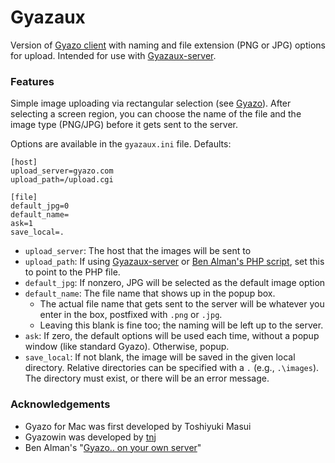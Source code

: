Gyazaux
=======

Version of [Gyazo client][G] with naming and file extension (PNG or 
JPG) options for upload. Intended for use with [Gyazaux-server][GS].

### Features

Simple image uploading via rectangular selection (see [Gyazo][G]). 
After selecting a screen region, you can choose the name of the file and the 
image type (PNG/JPG) before it gets sent to the server.

Options are available in the `gyazaux.ini` file. Defaults:

	[host]
	upload_server=gyazo.com
	upload_path=/upload.cgi

	[file]
	default_jpg=0
	default_name=
	ask=1
	save_local=.

* `upload_server`: The host that the images will be sent to
* `upload_path`: If using [Gyazaux-server][GS] or [Ben Alman's PHP script][Ben], 
	set this to	point to the PHP file.
* `default_jpg`: If nonzero, JPG will be selected as the default image option
* `default_name`: The file name that shows up in the popup box. 
	* The actual file name that gets sent to the server will be whatever you 
		enter in the box, postfixed with `.png` or `.jpg`. 
	* Leaving this blank is fine too; the naming will be left up to the server.
* `ask`: If zero, the default options will be used each time, without 
	a popup window (like standard Gyazo). Otherwise, popup. 
* `save_local`: If not blank, the image will be saved in the given local 
	directory. Relative directories can be specified with a `.` (e.g., 
	`.\images`). The directory must exist, or there will be an error message.

### Acknowledgements
* Gyazo for Mac was first developed by Toshiyuki Masui
* Gyazowin was developed by [tnj](http://nothing.sh/blog/archives/44)
* Ben Alman's "[Gyazo.. on your own server][Ben]"

[Ben]: http://benalman.com/news/2009/10/gyazo-on-your-own-server/
[G]: http://gyazo.com
[GS]: https://github.com/Walfas/Gyazaux-server

